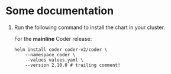 # Some documentation

1. Run the following command to install the chart in your cluster.

   For the **mainline** Coder release:

   <!-- autoversion(mainline): "--version [version] # trailing comment!" -->

   ```shell
   helm install coder coder-v2/coder \
       --namespace coder \
       --values values.yaml \
       --version 2.10.0 # trailing comment!
   ```
